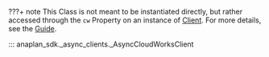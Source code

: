 ???+ note
    This Class is not meant to be instantiated directly, but rather accessed through the `cw` Property on an
    instance of [Client](sync_client.md). For more details, see the [Guide](../../guides/cloud_works.md).

::: anaplan_sdk._async_clients._AsyncCloudWorksClient
